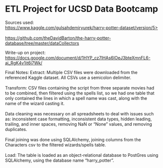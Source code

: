 # ETL Project for UCSD Data Bootcamp

Sources used:
<br>https://www.kaggle.com/gulsahdemiryurek/harry-potter-dataset/version/5></br>
<br>https://github.com/theDavidBarton/the-harry-potter-database/tree/master/dataCollectors</br>


Write-up on project:
<br>https://docs.google.com/document/d/1HYP_cz7lHAs6IOeJ3bteXmnFL6-aj_RgK4v1it6j7Wk/</br>

Final Notes:
Extract: 
Multiple CSV files were downloaded from the referenced Kaggle dataset. All CSVs use 		a semicolon delimiter.
<br></br>
Transform: 
CSV files containing the script from three separate movies had to be combined, then filtered using the spells list, so we had one table that only contained the lines in which a spell name was cast, along with the name of the wizard casting it. 
<br></br>
Data cleaning was necessary on all spreadsheets to deal with issues such as: inconsistent case formatting, inconsistent data types, hidden leading, trailing, and inner spaces, removing NaN or “None” values, and removing duplicates.
<br></br>
Final joining was done using SQLAlchemy, joining columns from the Characters csv to the filtered wizards/spells table.
<br></br>
Load:
The table is loaded as an object-relational database to PostGres using SQLAlchemy, using the database name “harry_potter”.

